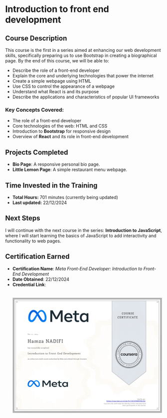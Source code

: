 # Introduction to front end development

## Course Description

This course is the first in a series aimed at enhancing our web development skills, specifically preparing us to use Bootstrap in creating a biographical page. By the end of this course, we will be able to:

- Describe the role of a front-end developer
- Explain the core and underlying technologies that power the internet
- Create a simple webpage using HTML
- Use CSS to control the appearance of a webpage
- Understand what React is and its purpose
- Describe the applications and characteristics of popular UI frameworks

### Key Concepts Covered:
- The role of a front-end developer  
- Core technologies of the web: HTML and CSS  
- Introduction to **Bootstrap** for responsive design  
- Overview of **React** and its role in front-end development 

## Projects Completed

- **Bio Page**: A responsive personal bio page.  
- **Little Lemon Page**: A simple restaurant menu webpage. 

## Time Invested in the Training

- **Total Hours:** 701 minutes (currently being updated)
- **Last updated:** 22/12/2024

## Next Steps

I will continue with the next course in the series: **Introduction to JavaScript**, where I will start learning the basics of JavaScript to add interactivity and functionality to web pages. 

## Certification Earned

- **Certification Name**: *Meta Front-End Developer: Introduction to Front-End Development*  
- **Date Obtained**: 22/12/2024  
- **Credential Link**: <br/><br/><br/>![Certification](./Coursera%201KCSQWRQNLOG_page-0001.jpg)

